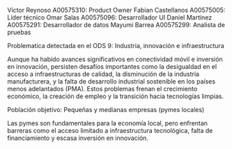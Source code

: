 Victor Reynoso A00575310: Product Owner 
Fabian Castellanos A00575005: Líder técnico
Omar Salas A00575096: Desarrollador UI
Daniel Martínez A00575291: Desarrollador de datos 
Mayumi Barrea A00575299: Analista de pruebas 



Problematica detectada en el ODS 9: Industria, innovación e infraestructura

Aunque ha habido avances significativos en conectividad móvil e inversión en innovación, persisten 
desafíos importantes como la desigualdad en el acceso a infraestructuras de calidad, la disminución 
de la industria manufacturera, y la falta de desarrollo industrial sostenible en los países menos 
adelantados (PMA). Estos problemas frenan el crecimiento económico, la creación de empleo y la transición 
hacia tecnologías limpias.

Población objetivo:
Pequeñas y medianas empresas (pymes locales)

Las pymes son fundamentales para la economía local, pero enfrentan 
barreras como el acceso limitado a infraestructura 
tecnológica, falta de financiamiento y escasa inversión en innovación.

